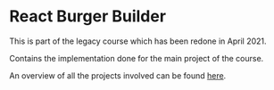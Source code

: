 # React Burger Builder

This is part of the legacy course which has been redone in April 2021.

Contains the implementation done for the main project of the course.

An overview of all the projects involved can be found [here](../README.md).

